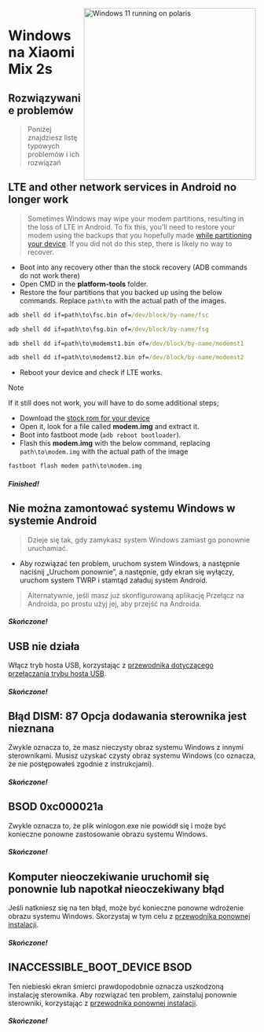 <img align="right" src="https://github.com/n00b69/woa-polaris/blob/main/polaris.png" width="350" alt="Windows 11 running on polaris">

# Windows na Xiaomi Mix 2s

## Rozwiązywanie problemów
> Poniżej znajdziesz listę typowych problemów i ich rozwiązań

## LTE and other network services in Android no longer work
> Sometimes Windows may wipe your modem partitions, resulting in the loss of LTE in Android. To fix this, you'll need to restore your modem using the backups that you hopefully made [while partitioning your device](1-partition.md#backing-up-important-files). If you did not do this step, there is likely no way to recover.
- Boot into any recovery other than the stock recovery (ADB commands do not work there)
- Open CMD in the **platform-tools** folder.
- Restore the four partitions that you backed up using the below commands. Replace `path\to` with the actual path of the images.
```cmd
adb shell dd if=path\to\fsc.bin of=/dev/block/by-name/fsc
```

```cmd
adb shell dd if=path\to\fsg.bin of=/dev/block/by-name/fsg
```

```cmd
adb shell dd if=path\to\modemst1.bin of=/dev/block/by-name/modemst1
```

```cmd
adb shell dd if=path\to\modemst2.bin of=/dev/block/by-name/modemst2
```
- Reboot your device and check if LTE works.
> [!Note]
> If it still does not work, you will have to do some additional steps;
- Download the [stock rom for your device](https://xmfirmwareupdater.com/miui/polaris/)
- Open it, look for a file called **modem.img** and extract it.
- Boot into fastboot mode (`adb reboot bootloader`).
- Flash this **modem.img** with the below command, replacing `path\to\modem.img` with the actual path of the image
```cmd
fastboot flash modem path\to\modem.img
```

##### Finished!

## Nie można zamontować systemu Windows w systemie Android
> Dzieje się tak, gdy zamykasz system Windows zamiast go ponownie uruchamiać.
- Aby rozwiązać ten problem, uruchom system Windows, a następnie naciśnij „Uruchom ponownie”, a następnie, gdy ekran się wyłączy, uruchom system TWRP i stamtąd załaduj system Android.
> Alternatywnie, jeśli masz już skonfigurowaną aplikację Przełącz na Androida, po prostu użyj jej, aby przejść na Androida.

##### Skończone!

## USB nie działa
Włącz tryb hosta USB, korzystając z [przewodnika dotyczącego przełączania trybu hosta USB](materials.md#przełączanie-trybu-hosta-usb).

##### Skończone!

## Błąd DISM: 87 Opcja dodawania sterownika jest nieznana
Zwykle oznacza to, że masz nieczysty obraz systemu Windows z innymi sterownikami. Musisz uzyskać czysty obraz systemu Windows (co oznacza, że ​​nie postępowałeś zgodnie z instrukcjami).

##### Skończone!

## BSOD 0xc000021a
Zwykle oznacza to, że plik winlogon.exe nie powiódł się i może być konieczne ponowne zastosowanie obrazu systemu Windows.

##### Skończone!

## Komputer nieoczekiwanie uruchomił się ponownie lub napotkał nieoczekiwany błąd
Jeśli natkniesz się na ten błąd, może być konieczne ponowne wdrożenie obrazu systemu Windows. Skorzystaj w tym celu z [przewodnika ponownej instalacji](2-install.md).

##### Skończone!

## INACCESSIBLE_BOOT_DEVICE BSOD
Ten niebieski ekran śmierci prawdopodobnie oznacza uszkodzoną instalację sterownika. Aby rozwiązać ten problem, zainstaluj ponownie sterowniki, korzystając z [przewodnika ponownej instalacji](2-install.md).

##### Skończone!



















